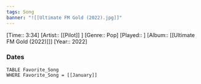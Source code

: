 ```yaml
---
tags: Song  
banner: "![[Ultimate FM Gold (2022).jpg]]"
---
```

[Time:: 3:34]
[Artist:: [[Pilot]] ]
[Genre:: Pop]
[Played:: ]
[Album:: [[Ultimate FM Gold (2022)]]]
[Year:: 2022]
### Dates
````dataview
TABLE Favorite_Song
WHERE Favorite_Song = [[January]]
````